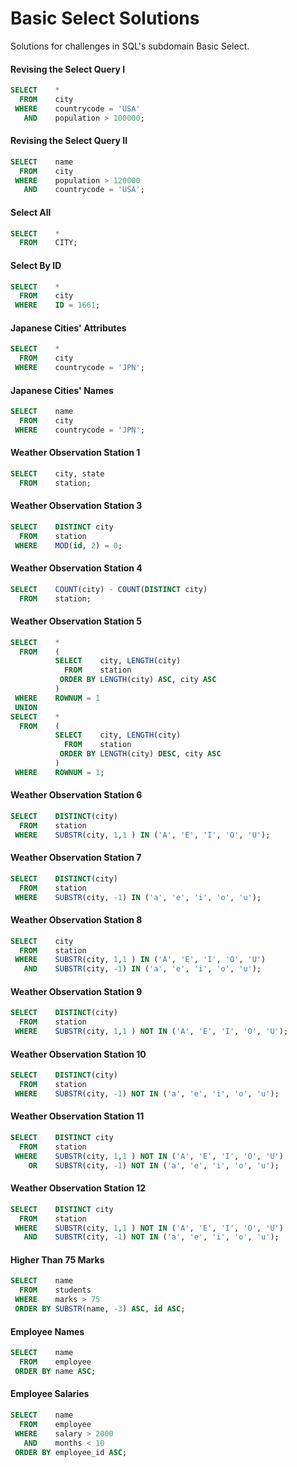 # Basic Select Solutions
Solutions for challenges in SQL's subdomain Basic Select.

#### Revising the Select Query I
```SQL
SELECT    *
  FROM    city
 WHERE    countrycode = 'USA'
   AND    population > 100000;
```

#### Revising the Select Query II
```SQL
SELECT    name
  FROM    city
 WHERE    population > 120000
   AND    countrycode = 'USA';
```

#### Select All
```SQL
SELECT    *
  FROM    CITY;
```

#### Select By ID
```SQL
SELECT    *
  FROM    city
 WHERE    ID = 1661;
```

#### Japanese Cities' Attributes
```SQL
SELECT    *
  FROM    city
 WHERE    countrycode = 'JPN';
```

#### Japanese Cities' Names
```SQL
SELECT    name
  FROM    city
 WHERE    countrycode = 'JPN';
```

#### Weather Observation Station 1
```SQL
SELECT    city, state
  FROM    station;
```

#### Weather Observation Station 3
```SQL
SELECT    DISTINCT city
  FROM    station
 WHERE    MOD(id, 2) = 0;
```

#### Weather Observation Station 4
```SQL
SELECT    COUNT(city) - COUNT(DISTINCT city)
  FROM    station;
```

#### Weather Observation Station 5
```SQL
SELECT    *
  FROM    (
          SELECT    city, LENGTH(city)
            FROM    station
           ORDER BY LENGTH(city) ASC, city ASC
          )
 WHERE    ROWNUM = 1
 UNION
SELECT    *
  FROM    (
          SELECT    city, LENGTH(city)
            FROM    station
           ORDER BY LENGTH(city) DESC, city ASC
          )
 WHERE    ROWNUM = 1;
```

#### Weather Observation Station 6
```SQL
SELECT    DISTINCT(city)
  FROM    station
 WHERE    SUBSTR(city, 1,1 ) IN ('A', 'E', 'I', 'O', 'U');
```

#### Weather Observation Station 7
```SQL
SELECT    DISTINCT(city)
  FROM    station
 WHERE    SUBSTR(city, -1) IN ('a', 'e', 'i', 'o', 'u');
```

#### Weather Observation Station 8
```SQL
SELECT    city
  FROM    station
 WHERE    SUBSTR(city, 1,1 ) IN ('A', 'E', 'I', 'O', 'U')
   AND    SUBSTR(city, -1) IN ('a', 'e', 'i', 'o', 'u');
```

#### Weather Observation Station 9
```SQL
SELECT    DISTINCT(city)
  FROM    station
 WHERE    SUBSTR(city, 1,1 ) NOT IN ('A', 'E', 'I', 'O', 'U');
```

#### Weather Observation Station 10
```SQL
SELECT    DISTINCT(city)
  FROM    station
 WHERE    SUBSTR(city, -1) NOT IN ('a', 'e', 'i', 'o', 'u');
```

#### Weather Observation Station 11
```SQL
SELECT    DISTINCT city
  FROM    station
 WHERE    SUBSTR(city, 1,1 ) NOT IN ('A', 'E', 'I', 'O', 'U')
    OR    SUBSTR(city, -1) NOT IN ('a', 'e', 'i', 'o', 'u');
```

#### Weather Observation Station 12
```SQL
SELECT    DISTINCT city
  FROM    station
 WHERE    SUBSTR(city, 1,1 ) NOT IN ('A', 'E', 'I', 'O', 'U')
   AND    SUBSTR(city, -1) NOT IN ('a', 'e', 'i', 'o', 'u');
```

#### Higher Than 75 Marks
```SQL
SELECT    name
  FROM    students
 WHERE    marks > 75
 ORDER BY SUBSTR(name, -3) ASC, id ASC;
```

#### Employee Names
```SQL
SELECT    name
  FROM    employee
 ORDER BY name ASC;
```

#### Employee Salaries
```SQL
SELECT    name
  FROM    employee
 WHERE    salary > 2000
   AND    months < 10
 ORDER BY employee_id ASC;
```